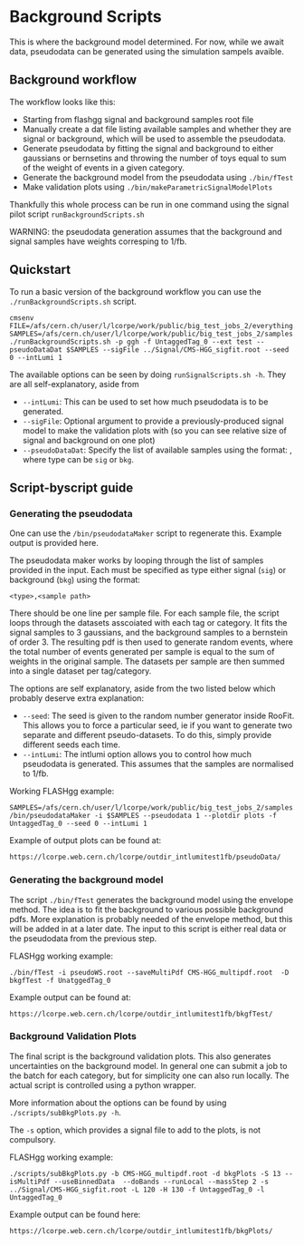 # Background Scripts
This is where the background model determined. For now, while we await data, pseudodata can be generated using the simulation sampels avaible.
## Background workflow

The workflow looks like this:
* Starting from flashgg signal and background samples root file
* Manually create a dat file listing available samples and whether they are signal or background, which will be used to assemble the pseudodata.
* Generate pseudodata by fitting the signal and background to either gaussians or bernsetins and throwing the number of toys equal to sum of the weight of events in a given category.
* Generate the background model from the pseudodata using `./bin/fTest`
* Make validation plots using `./bin/makeParametricSignalModelPlots`

Thankfully this whole process can be run in one command using the signal pilot script `runBackgroundScripts.sh`

WARNING: the pseudodata generation assumes that the background and signal samples have weights corresping to 1/fb.

## Quickstart

To run a basic version of the background workflow you can use the `./runBackgroundScripts.sh` script. 
```
cmsenv
FILE=/afs/cern.ch/user/l/lcorpe/work/public/big_test_jobs_2/everything.root
SAMPLES=/afs/cern.ch/user/l/lcorpe/work/public/big_test_jobs_2/samples.txt
./runBackgroundScripts.sh -p ggh -f UntaggedTag_0 --ext test --pseudoDataDat $SAMPLES --sigFile ../Signal/CMS-HGG_sigfit.root --seed 0 --intLumi 1
```
The available options can be seen by doing `runSignalScripts.sh -h`. They are all self-explanatory, aside from 
* `--intLumi`: This can be used to set how much pseudodata is to be generated.
* `--sigFile`: Optional argument to provide a previously-produced signal model to make the validation plots with (so you can see relative size of signal and background on one plot)
* `--pseudoDataDat`: Specify the list of available samples using the format: <type>,<filepath> where type can be `sig` or `bkg`.

## Script-byscript guide
### Generating the pseudodata

One can use the `/bin/pseudodataMaker` script to regenerate this. Example output is provided here.

The pseudodata maker works by looping through the list of samples provided in the input. Each must be specified as type either signal (`sig`) or background (`bkg`) using the format:
```
<type>,<sample path>
```
There should be one line per sample file.
For each sample file, the script loops through the datasets asscoiated with each tag or category. It fits the signal samples to 3 gaussians, and the background samples to a bernstein of order 3. The resulting pdf is then used to generate random events, where the total number of events generated per sample is equal to the sum of weights in the original sample. The datasets per sample are then summed into a single dataset per tag/category. 

The options are self explanatory, aside from the two listed below which probably deserve extra explanation:
* `--seed`: The seed is given to the random number generator inside RooFit. This allows you to force a particular seed, ie if you want to generate two separate and different pseudo-datasets. To do this, simply provide different seeds each time.
* `--intLumi`: The intlumi option allows you to control how much pseudodata is generated. This assumes that the samples are normalised to 1/fb.

Working FLASHgg example:
```
SAMPLES=/afs/cern.ch/user/l/lcorpe/work/public/big_test_jobs_2/samples.txt
/bin/pseudodataMaker -i $SAMPLES --pseudodata 1 --plotdir plots -f UntaggedTag_0 --seed 0 --intLumi 1
```
Example of output plots can be found at:
```
https://lcorpe.web.cern.ch/lcorpe/outdir_intlumitest1fb/pseudoData/
```
### Generating the background model

The script `./bin/fTest` generates the background model using the envelope method. The idea is to fit the background to various possible background pdfs.
More explanation is probably needed of the envelope method, but this will be added in at a later date. The input to this script is either real data or the pseudodata from the previous step.

FLASHgg working example:
```
./bin/fTest -i pseudoWS.root --saveMultiPdf CMS-HGG_multipdf.root  -D bkgfTest -f UnatggedTag_0
```

Example output can be found at:
```
https://lcorpe.web.cern.ch/lcorpe/outdir_intlumitest1fb/bkgfTest/
```

### Background Validation Plots

The final script is the background validation plots. This also generates uncertainties on the background model. In general one can submit a job to the batch for each category, but for simplicity one can also run locally. The actual script is controlled using a python wrapper.

More information about the options can be found by using `./scripts/subBkgPlots.py -h`.

The `-s` option, which provides a signal file to add to the plots, is not compulsory.

FLASHgg working example:
```
./scripts/subBkgPlots.py -b CMS-HGG_multipdf.root -d bkgPlots -S 13 --isMultiPdf --useBinnedData  --doBands --runLocal --massStep 2 -s ../Signal/CMS-HGG_sigfit.root -L 120 -H 130 -f UntaggedTag_0 -l UntaggedTag_0 
```
Example output can be found here:
```
https://lcorpe.web.cern.ch/lcorpe/outdir_intlumitest1fb/bkgPlots/
```

